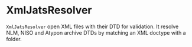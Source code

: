 # XmlJatsResolver

`XmlJatsResolver` open XML files with their DTD for validation. It resolve NLM, NISO and Atypon archive DTDs by matching an XML doctype with a folder.
